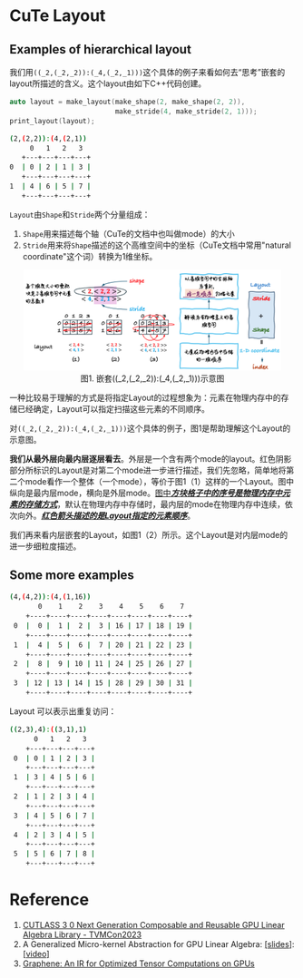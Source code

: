# CuTe Layout

## Examples of hierarchical layout

我们用`((_2,(_2,_2)):(_4,(_2,_1)))`这个具体的例子来看如何去“思考”嵌套的layout所描述的含义。这个layout由如下C++代码创建。

```cpp
auto layout = make_layout(make_shape(2, make_shape(2, 2)),
                          make_stride(4, make_stride(2, 1)));
print_layout(layout);
```

```bash
(2,(2,2)):(4,(2,1))
     0   1   2   3 
   +---+---+---+---+
0  | 0 | 2 | 1 | 3 |
   +---+---+---+---+
1  | 4 | 6 | 5 | 7 |
   +---+---+---+---+
```

`Layout`由`Shape`和`Stride`两个分量组成：
1. `Shape`用来描述每个轴（CuTe的文档中也叫做mode）的大小
1. `Stride`用来将`Shape`描述的这个高维空间中的坐标（CuTe文档中常用"natural coordinate"这个词）转换为1维坐标。

<p align="center">
<img src="figures/example1.png" width=90%><br>
图1. 嵌套((_2,(_2,_2)):(_4,(_2,_1)))示意图
</p>

一种比较易于理解的方式是将指定Layout的过程想象为：元素在物理内存中的存储已经确定，Layout可以指定扫描这些元素的不同顺序。

对`((_2,(_2,_2)):(_4,(_2,_1)))`这个具体的例子，图1是帮助理解这个Layout的示意图。

**我们从最外层向最内层逐层看去**。外层是一个含有两个mode的layout。红色阴影部分所标识的Layout是对第二个mode进一步进行描述，我们先忽略，简单地将第二个mode看作一个整体（一个mode），等价于图1（1）这样的一个Layout。图中纵向是最内层mode，横向是外层mode。<ins>图中***方块格子中的序号是物理内存中元素的存储方式***</ins>，默认在物理内存中存储时，最内层的mode在物理内存中连续，依次向外。<ins>***红色箭头描述的是Layout指定的元素顺序***</ins>。

我们再来看内层嵌套的Layout，如图1（2）所示。这个Layout是对内层mode的进一步细粒度描述。

## Some more examples

```bash
(4,(4,2)):(4,(1,16))
       0    1    2    3    4    5    6    7 
    +----+----+----+----+----+----+----+----+
 0  |  0 |  1 |  2 |  3 | 16 | 17 | 18 | 19 |
    +----+----+----+----+----+----+----+----+
 1  |  4 |  5 |  6 |  7 | 20 | 21 | 22 | 23 |
    +----+----+----+----+----+----+----+----+
 2  |  8 |  9 | 10 | 11 | 24 | 25 | 26 | 27 |
    +----+----+----+----+----+----+----+----+
 3  | 12 | 13 | 14 | 15 | 28 | 29 | 30 | 31 |
    +----+----+----+----+----+----+----+----+
```

Layout 可以表示出重复访问：


```bash
((2,3),4):((3,1),1)
      0   1   2   3 
    +---+---+---+---+
 0  | 0 | 1 | 2 | 3 |
    +---+---+---+---+
 1  | 3 | 4 | 5 | 6 |
    +---+---+---+---+
 2  | 1 | 2 | 3 | 4 |
    +---+---+---+---+
 3  | 4 | 5 | 6 | 7 |
    +---+---+---+---+
 4  | 2 | 3 | 4 | 5 |
    +---+---+---+---+
 5  | 5 | 6 | 7 | 8 |
    +---+---+---+---+
```

# Reference

1. [CUTLASS 3 0 Next Generation Composable and Reusable GPU Linear Algebra Library - TVMCon2023](https://www.youtube.com/watch?v=QLdUML5MCfE)
1. A Generalized Micro-kernel Abstraction for GPU Linear Algebra: [[slides]](https://www.cs.utexas.edu/users/flame/BLISRetreat2023/slides/Thakkar_BLISRetreat2023.pdf): [[video]](https://www.youtube.com/watch?v=muvkCPy3UDE)
1. [Graphene: An IR for Optimized Tensor Computations on GPUs](https://dl.acm.org/doi/pdf/10.1145/3582016.3582018)
